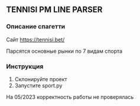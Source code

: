 ## TENNISI PM LINE PARSER

### Описание спагетти
Сайт https://tennisi.bet/ 

Парсятся основные рынки по 7 видам спорта


### Инструкция
1. Склонируйте проект
2. Запустите sport.py

На 05/2023 корректность работы не проверялась

